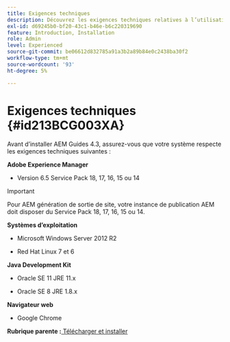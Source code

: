 ```yaml
---
title: Exigences techniques
description: Découvrez les exigences techniques relatives à l’utilisation des AEM Guides
exl-id: d69245b0-bf20-43c1-b46e-b6c220319690
feature: Introduction, Installation
role: Admin
level: Experienced
source-git-commit: be06612d832785a91a3b2a89b84e0c2438ba30f2
workflow-type: tm+mt
source-wordcount: '93'
ht-degree: 5%

---
```


# Exigences techniques {#id213BCG003XA}

Avant d’installer AEM Guides 4.3, assurez-vous que votre système respecte les exigences techniques suivantes :

**Adobe Experience Manager**

- Version 6.5 Service Pack 18, 17, 16, 15 ou 14

>[!IMPORTANT]
>
> Pour AEM génération de sortie de site, votre instance de publication AEM doit disposer du Service Pack 18, 17, 16, 15 ou 14.

**Systèmes d’exploitation**

- Microsoft Windows Server 2012 R2

- Red Hat Linux 7 et 6


**Java Development Kit**

- Oracle SE 11 JRE 11.x

- Oracle SE 8 JRE 1.8.x


**Navigateur web**

- Google Chrome


**Rubrique parente :**[ Télécharger et installer](download-install.md)
